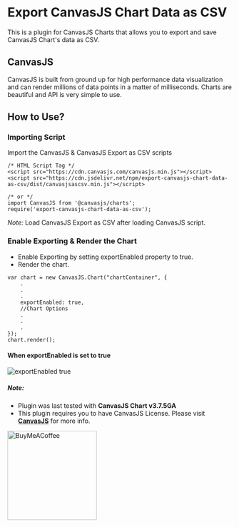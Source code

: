 # Export CanvasJS Chart Data as CSV
This is a plugin for CanvasJS Charts that allows you to export and save CanvasJS Chart's data as CSV.

## CanvasJS
CanvasJS is built from ground up for high performance data visualization and can render millions of data points in a matter of milliseconds. Charts are beautiful and API is very simple to use.


## How to Use?

### Importing Script
Import the CanvasJS & CanvasJS Export as CSV scripts
```
/* HTML Script Tag */
<script src="https://cdn.canvasjs.com/canvasjs.min.js"></script>
<script src="https://cdn.jsdelivr.net/npm/export-canvasjs-chart-data-as-csv/dist/canvasjsascsv.min.js"></script>

/* or */
import CanvasJS from '@canvasjs/charts';
require('export-canvasjs-chart-data-as-csv');
```
*Note:* Load CanvasJS Export as CSV after loading CanvasJS script.

### Enable Exporting & Render the Chart
- Enable Exporting by setting exportEnabled property to true.
- Render the chart.

```
var chart = new CanvasJS.Chart("chartContainer", {
    .
    .
    .
    exportEnabled: true,	
    //Chart Options
    .
    .
    .
});
chart.render();
```

#### When exportEnabled is set to true
![exportEnabled true](https://raw.githubusercontent.com/vishwas-r/Export-CanvasJS-Chart-Data-as-CSV/master/screenshots/export-chart-as-csv-dropdown.png)

##### Note: 
- Plugin was last tested with **CanvasJS Chart v3.7.5GA**
- This plugin requires you to have CanvasJS License. Please visit **[CanvasJS](https://canvasjs.com/license/)** for more info.

<a href="https://www.buymeacoffee.com/vishwas.r" target="_blank"><img src="https://cdn.buymeacoffee.com/buttons/v2/default-yellow.png" alt="BuyMeACoffee" width="200"/></a>
